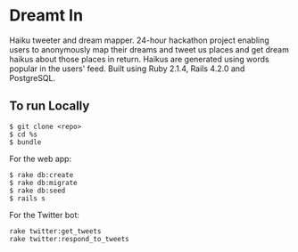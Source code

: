 # Dreamt In

Haiku tweeter and dream mapper. 24-hour hackathon project enabling users to anonymously map their dreams and tweet us places and get dream haikus about those places in return. Haikus are generated using words popular in the users' feed. Built using Ruby 2.1.4, Rails 4.2.0 and PostgreSQL.

## To run Locally

```
$ git clone <repo>
$ cd %s
$ bundle
```
For the web app:
```
$ rake db:create
$ rake db:migrate
$ rake db:seed
$ rails s
```
For the Twitter bot:
```
rake twitter:get_tweets
rake twitter:respond_to_tweets
```
